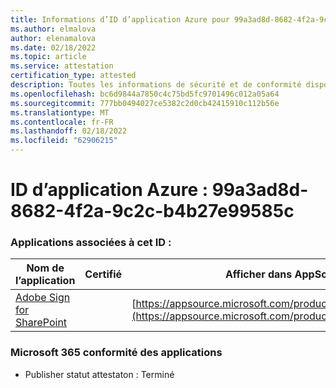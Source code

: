 ```yaml
---
title: Informations d’ID d’application Azure pour 99a3ad8d-8682-4f2a-9c2c-b4b27e99585c
ms.author: elmalova
author: elenamalova
ms.date: 02/18/2022
ms.topic: article
ms.service: attestation
certification_type: attested
description: Toutes les informations de sécurité et de conformité disponibles pour 99a3ad8d-8682-4f2a-9c2c-b4b27e99585c.
ms.openlocfilehash: bc6d9844a7850c4c75bd5fc9701496c012a05a64
ms.sourcegitcommit: 777bb0494027ce5382c2d0cb42415910c112b56e
ms.translationtype: MT
ms.contentlocale: fr-FR
ms.lasthandoff: 02/18/2022
ms.locfileid: "62906215"
---
```

# <a name="azure-app-id-99a3ad8d-8682-4f2a-9c2c-b4b27e99585c"></a>ID d’application Azure : 99a3ad8d-8682-4f2a-9c2c-b4b27e99585c


### <a name="apps-associated-with-this-id"></a>Applications associées à cet ID :
| **Nom de l’application** | **Certifié** | **Afficher dans AppSource** |
|--------------|---------------|-----------------------|
| [Adobe Sign for SharePoint](https://docs.microsoft.com/microsoft-365-app-certification/forward/WA104381012) |  | [https://appsource.microsoft.com/product/office/WA104381012](https://appsource.microsoft.com/product/office/WA104381012) |

### <a name="microsoft-365-app-compliance-status"></a>Microsoft 365 conformité des applications
- Publisher statut attestaton : Terminé
